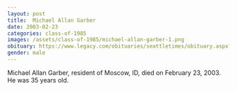 ```yaml
---
layout: post
title:  Michael Allan Garber
date: 2003-02-23
categories: class-of-1985
images: /assets/class-of-1985/michael-allan-garber-1.png
obituary: https://www.legacy.com/obituaries/seattletimes/obituary.aspx?page=lifestory&pid=823767
gender: male
---
```

Michael Allan Garber, resident of Moscow, ID, died on February 23, 2003. He was 35 years old.
